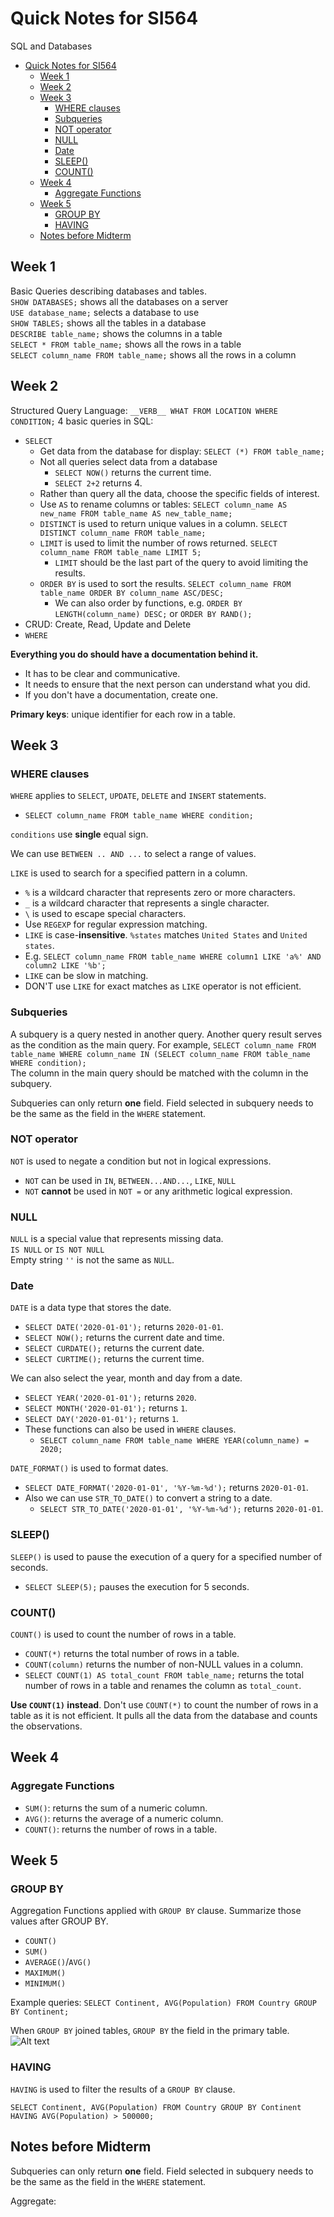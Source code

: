 # Quick Notes for SI564
SQL and Databases  

- [Quick Notes for SI564](#quick-notes-for-si564)
  - [Week 1](#week-1)
  - [Week 2](#week-2)
  - [Week 3](#week-3)
    - [WHERE clauses](#where-clauses)
    - [Subqueries](#subqueries)
    - [NOT operator](#not-operator)
    - [NULL](#null)
    - [Date](#date)
    - [SLEEP()](#sleep)
    - [COUNT()](#count)
  - [Week 4](#week-4)
    - [Aggregate Functions](#aggregate-functions)
  - [Week 5](#week-5)
    - [GROUP BY](#group-by)
    - [HAVING](#having)
  - [Notes before Midterm](#notes-before-midterm)

## Week 1

Basic Queries describing databases and tables.  
`SHOW DATABASES;` shows all the databases on a server  
`USE database_name;` selects a database to use  
`SHOW TABLES;` shows all the tables in a database  
`DESCRIBE table_name;` shows the columns in a table  
`SELECT * FROM table_name;` shows all the rows in a table  
`SELECT column_name FROM table_name;` shows all the rows in a column

## Week 2

Structured Query Language: `__VERB__ WHAT FROM LOCATION WHERE CONDITION;`
4 basic queries in SQL:
- `SELECT`
  - Get data from the database for display: `SELECT (*) FROM table_name;`
  - Not all queries select data from a database
    - `SELECT NOW()` returns the current time.
    - `SELECT 2+2` returns 4.
  - Rather than query all the data, choose the specific fields of interest.
  - Use `AS` to rename columns or tables: `SELECT column_name AS new_name FROM table_name AS new_table_name;`
  - `DISTINCT` is used to return unique values in a column. `SELECT DISTINCT column_name FROM table_name;`
  - `LIMIT` is used to limit the number of rows returned. `SELECT column_name FROM table_name LIMIT 5;`
      - `LIMIT` should be the last part of the query to avoid limiting the results.
  - `ORDER BY` is used to sort the results. `SELECT column_name FROM table_name ORDER BY column_name ASC/DESC;`
    - We can also order by functions, e.g. `ORDER BY LENGTH(column_name) DESC;` or `ORDER BY RAND();`
- CRUD: Create, Read, Update and Delete
- `WHERE` 

**Everything you do should have a documentation behind it.**
- It has to be clear and communicative.
- It needs to ensure that the next person can understand what you did.
- If you don't have a documentation, create one.

**Primary keys**: unique identifier for each row in a table.

## Week 3

### WHERE clauses

`WHERE` applies to `SELECT`, `UPDATE`, `DELETE` and `INSERT` statements.
- `SELECT column_name FROM table_name WHERE condition;`

`conditions` use **single** equal sign.

We can use `BETWEEN .. AND ...` to select a range of values.

`LIKE` is used to search for a specified pattern in a column.  
- `%` is a wildcard character that represents zero or more characters.
- `_` is a wildcard character that represents a single character.
- `\` is used to escape special characters.
- Use `REGEXP` for regular expression matching.
- `LIKE` is case-**insensitive**. `%states` matches `United States` and `United states`.
- E.g. `SELECT column_name FROM table_name WHERE column1 LIKE 'a%' AND column2 LIKE '%b';`
- `LIKE` can be slow in matching.
- DON'T use `LIKE` for exact matches as `LIKE` operator is not efficient.

### Subqueries

A subquery is a query nested in another query. Another query result serves as the condition as the main query. For example, `SELECT column_name FROM table_name WHERE column_name IN (SELECT column_name FROM table_name WHERE condition);`  
The column in the main query should be matched with the column in the subquery.

Subqueries can only return **one** field. Field selected in subquery needs to be the same as the field in the `WHERE` statement.

### NOT operator
`NOT` is used to negate a condition but not in logical expressions.
- `NOT` can be used in `IN`, `BETWEEN...AND...`, `LIKE`, `NULL`
- `NOT` **cannot** be used in `NOT =` or any arithmetic logical expression.

### NULL

`NULL` is a special value that represents missing data.  
`IS NULL` or `IS NOT NULL`  
Empty string `''` is not the same as `NULL`.  

### Date

`DATE` is a data type that stores the date.
- `SELECT DATE('2020-01-01');` returns `2020-01-01`.
- `SELECT NOW();` returns the current date and time.
- `SELECT CURDATE();` returns the current date.
- `SELECT CURTIME();` returns the current time.

We can also select the year, month and day from a date.
- `SELECT YEAR('2020-01-01');` returns `2020`.
- `SELECT MONTH('2020-01-01');` returns `1`.
- `SELECT DAY('2020-01-01');` returns `1`.
- These functions can also be used in `WHERE` clauses.
  - `SELECT column_name FROM table_name WHERE YEAR(column_name) = 2020;`

`DATE_FORMAT()` is used to format dates.
- `SELECT DATE_FORMAT('2020-01-01', '%Y-%m-%d');` returns `2020-01-01`.
- Also we can use `STR_TO_DATE()` to convert a string to a date.
  - `SELECT STR_TO_DATE('2020-01-01', '%Y-%m-%d');` returns `2020-01-01`.

### SLEEP()
`SLEEP()` is used to pause the execution of a query for a specified number of seconds.
- `SELECT SLEEP(5);` pauses the execution for 5 seconds.

### COUNT()
`COUNT()` is used to count the number of rows in a table.
- `COUNT(*)` returns the total number of rows in a table.
- `COUNT(column)` returns the number of non-NULL values in a column.
- `SELECT COUNT(1) AS total_count FROM table_name;` returns the total number of rows in a table and renames the column as `total_count`.

**Use `COUNT(1)` instead**. Don't use `COUNT(*)` to count the number of rows in a table as it is not efficient. It pulls all the data from the database and counts the observations. 

## Week 4

### Aggregate Functions

- `SUM()`: returns the sum of a numeric column.
- `AVG()`: returns the average of a numeric column.
- `COUNT()`: returns the number of rows in a table.


## Week 5

### GROUP BY

Aggregation Functions applied with `GROUP BY` clause. Summarize those values after GROUP BY.
- `COUNT()`
- `SUM()`
- `AVERAGE()`/`AVG()`
- `MAXIMUM()`
- `MINIMUM()`

Example queries:
`SELECT Continent, AVG(Population) FROM Country GROUP BY Continent;`

When `GROUP BY` joined tables, `GROUP BY` the field in the primary table.
![Alt text](image.png)

### HAVING

`HAVING` is used to filter the results of a `GROUP BY` clause.

`SELECT Continent, AVG(Population) FROM Country GROUP BY Continent HAVING AVG(Population) > 500000;`

## Notes before Midterm

Subqueries can only return **one** field. Field selected in subquery needs to be the same as the field in the `WHERE` statement.

Aggregate:
